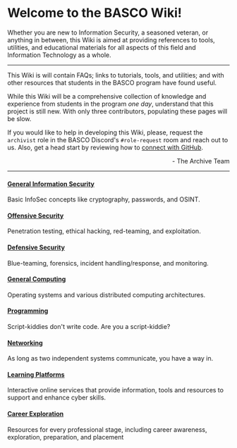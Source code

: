 # Welcome to the BASCO Wiki!

Whether you are new to Information Security, a seasoned veteran, or anything in between, this Wiki is aimed at providing references to tools, utilities, and educational materials for all aspects of this field and Information Technology as a whole.

---

This Wiki is will contain FAQs; links to tutorials, tools, and utilities; and with other resources that students in the BASCO program have found useful.

While this Wiki will be a comprehensive collection of knowledge and experience from students in the program *one day*, understand that this project is still new. With only three contributors, populating these pages will be slow.

If you would like to help in developing this Wiki, please, request the `archivist` role in the BASCO Discord's `#role-request` room and reach out to us. Also, get a head start by reviewing how to [connect with GitHub](Github-SSH-Authentication).

<div align="right">
- The Archive Team
</div>

---

#### [General Information Security](General-Information-Security#)
Basic InfoSec concepts like cryptography, passwords, and OSINT.

#### [Offensive Security](Offensive-Security#)
Penetration testing, ethical hacking, red-teaming, and exploitation.

#### [Defensive Security](Defensive-Security#)
Blue-teaming, forensics, incident handling/response, and monitoring.

#### [General Computing](General-Computing#)
Operating systems and various distributed computing architectures.

#### [Programming](Programming#)
Script-kiddies don't write code. Are you a script-kiddie?

#### [Networking](Networking#)
As long as two independent systems communicate, you have a way in.

#### [Learning Platforms](Learning-Platforms#)
Interactive online services that provide information, tools and resources to support and enhance cyber skills.

#### [Career Exploration](Career-Exploration#)
Resources for every professional stage, including career awareness, exploration, preparation, and placement


<!-- Additional page ideas: dedicated certifications, courses/training/learning platforms (under career exploration?), media (podcasts?), walkthroughs?, programs/tools? >
